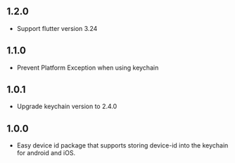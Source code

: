 ## 1.2.0

*  Support flutter version 3.24
  
## 1.1.0

*  Prevent Platform Exception when using keychain

## 1.0.1

*  Upgrade keychain version to 2.4.0
## 1.0.0

*  Easy device id package that supports storing device-id into the keychain for android and iOS.
